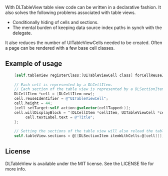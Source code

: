 With DLTableView table view code can be written in a declarative fashion. It also solves the following problems associated with table views.
- Conditionally hiding of cells and sections.
- The mental burden of keeping data source index paths in synch with the delegate.

It alse reduces the number of UITableViewCells needed to be created. Often a page can be rendered with a few base cell classes.


## Example of usage

```objective-c
    [self.tableView registerClass:[UITableViewCell class] forCellReuseIdentifier:@"UITableViewCell"];
    
    // Each cell is represented by a DLCellItem.
    // Each section of the table view is represented by a DLSectionItem, containing the cell items of the section.
    DLCellItem *cell = [DLCellItem new];
    cell.reuseIdentifier = @"UITableViewCell";
    cell.height = 44;
    [cell setTarget:self action:@selector(cellTapped:)];
    cell.willDisplayBlock = ^(DLCellItem *cellItem, UITableViewCell *cell) {
         cell.textLabel.text = @"Title";
    };
    
    // Setting the sections of the table view will also reload the table view.
    self.tableView.sections = @[[DLSectionItem itemWithCells:@[cell]]];
```

## License

DLTableView is available under the MIT license. See the LICENSE file for more info.
